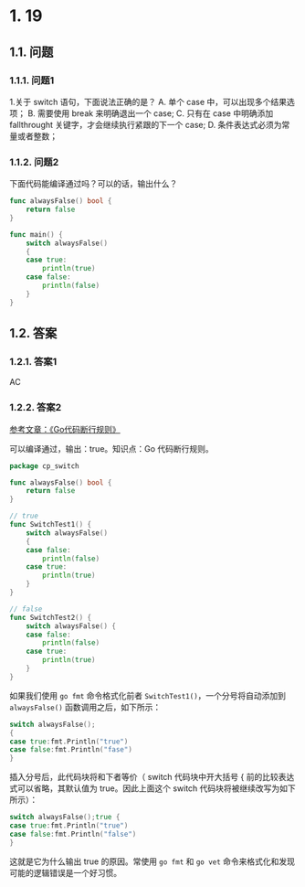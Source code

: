 # 1. 19

## 1.1. 问题

### 1.1.1. 问题1

1.关于 switch 语句，下面说法正确的是？
A. 单个 case 中，可以出现多个结果选项；
B. 需要使用 break 来明确退出一个 case;
C. 只有在 case 中明确添加 fallthrought 关键字，才会继续执行紧跟的下一个 case;
D. 条件表达式必须为常量或者整数；

### 1.1.2. 问题2

下面代码能编译通过吗？可以的话，输出什么？

```go
func alwaysFalse() bool {
    return false
}

func main() {
    switch alwaysFalse()
    {
    case true:
        println(true)
    case false:
        println(false)
    }
}
```

## 1.2. 答案

### 1.2.1. 答案1

AC

### 1.2.2. 答案2

[参考文章：《Go代码断行规则》](https://blog.csdn.net/MiixTimer/article/details/102701324)

可以编译通过，输出：true。知识点：Go 代码断行规则。

```go
package cp_switch

func alwaysFalse() bool {
	return false
}

// true
func SwitchTest1() {
	switch alwaysFalse()
	{
	case false:
		println(false)
	case true:
		println(true)
	}
}

// false
func SwitchTest2() {
	switch alwaysFalse() {
	case false:
		println(false)
	case true:
		println(true)
	}
}
```

如果我们使用 `go fmt` 命令格式化前者 `SwitchTest1()`，一个分号将自动添加到 `alwaysFalse()` 函数调用之后，如下所示：

```go
switch alwaysFalse();
{
case true:fmt.Println("true")
case false:fmt.Println("fase")
}
```

插入分号后，此代码块将和下者等价（ switch 代码块中开大括号 { 前的比较表达式可以省略，其默认值为 true。因此上面这个 switch 代码块将被继续改写为如下所示）：

```go
switch alwaysFalse();true {
case true:fmt.Println("true")
case false:fmt.Println("false")
}
```

这就是它为什么输出 true 的原因。常使用 `go fmt` 和 `go vet` 命令来格式化和发现可能的逻辑错误是一个好习惯。